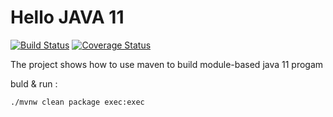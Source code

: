 # Hello JAVA 11
[![Build Status](https://travis-ci.org/xinhuagu/HelloJAVA11.svg?branch=master)](https://travis-ci.org/xinhuagu/HelloJAVA11)
[![Coverage Status](https://coveralls.io/repos/github/xinhuagu/HelloJAVA11/badge.svg?branch=master&service=github)](https://coveralls.io/github/xinhuagu/HelloJAVA11?branch=master&service=github)

The project shows how to use maven to build module-based java 11 progam

buld & run :
```
./mvnw clean package exec:exec
```

